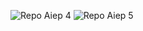 ![Repo Aiep 4](https://github.com/jhosefin/AIEP-Repo-Proyectos)
![Repo Aiep 5](https://github.com/jhosefin/AIEP-Repo-Proyecto)